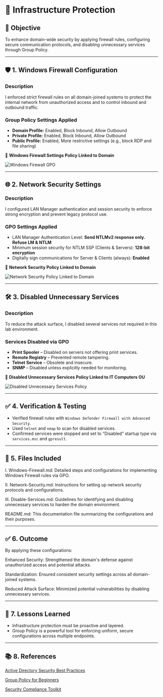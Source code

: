 # 🔐 Infrastructure Protection

## 🎯 Objective

To enhance domain-wide security by applying firewall rules, configuring secure communication protocols, and disabling unnecessary services through Group Policy.

---

## 🛡️ 1. Windows Firewall Configuration

### Description

I enforced strict firewall rules on all domain-joined systems to protect the internal network from unauthorized access and to control inbound and outbound traffic.

### Group Policy Settings Applied

- **Domain Profile:** Enabled, Block Inbound, Allow Outbound
- **Private Profile:** Enabled, Block Inbound, Allow Outbound
- **Public Profile:** Enabled, More restrictive settings (e.g., block RDP and file sharing)

📸 **Windows Firewall Settings Policy Linked to Domain**

![Windows Firewall GPO](https://github.com/user-attachments/assets/a49d5f89-8945-4f9d-a21d-a85b7a8cf1ab)

---

## 🌐 2. Network Security Settings

### Description

I configured LAN Manager authentication and session security to enforce strong encryption and prevent legacy protocol use.

### GPO Settings Applied

- LAN Manager Authentication Level: **Send NTLMv2 response only. Refuse LM & NTLM**
- Minimum session security for NTLM SSP (Clients & Servers): **128-bit encryption**
- Digitally sign communications for Server & Clients (always): **Enabled**

📸 **Network Security Policy Linked to Domain**

![Network Security Policy Linked to Domain](https://github.com/user-attachments/assets/3251539c-cafe-4fbf-a1c2-3de1250c6382)

---

## 🛠️ 3. Disabled Unnecessary Services

### Description

To reduce the attack surface, I disabled several services not required in this lab environment.

### Services Disabled via GPO

- **Print Spooler** – Disabled on servers not offering print services.
- **Remote Registry** – Prevented remote tampering.
- **Telnet Service** – Obsolete and insecure.
- **SNMP** – Disabled unless explicitly needed for monitoring.

📸 **Disabled Unnecessary Services Policy Linked to IT Computers OU**

![Disabled Unnecessary Services Policy](https://github.com/user-attachments/assets/69802663-c673-472f-856f-7713a73372a7)

---

## ✅ 4. Verification & Testing

- Verified firewall rules with `Windows Defender Firewall with Advanced Security`.
- Used `telnet` and `nmap` to scan for disabled services.
- Confirmed services were stopped and set to “Disabled” startup type via `services.msc` and `gpresult`.

---

## 📂 5. Files Included

I. Windows-Firewall.md: Detailed steps and configurations for implementing Windows Firewall rules via GPO.

II. Network-Security.md: Instructions for setting up network security protocols and configurations.

III. Disable-Services.md: Guidelines for identifying and disabling unnecessary services to harden the domain environment.

README.md: This documentation file summarizing the configurations and their purposes.

---

## ✅ 6. Outcome

By applying these configurations:

Enhanced Security: Strengthened the domain's defense against unauthorized access and potential attacks.

Standardization: Ensured consistent security settings across all domain-joined systems.

Reduced Attack Surface: Minimized potential vulnerabilities by disabling unnecessary services.

---

## 🔁 7. Lessons Learned

- Infrastructure protection must be proactive and layered.
- Group Policy is a powerful tool for enforcing uniform, secure configurations across multiple endpoints.

---

## 📚 8. References

[Active Directory Security Best Practices](https://learn.microsoft.com/en-us/windows-server/identity/ad-ds/plan/security-best-practices/best-practices-for-securing-active-directory)

[Group Policy for Beginners](https://medium.com/@theauzman/beginners-guide-to-group-policy-5c2769254c5c)

[Security Compliance Toolkit](https://learn.microsoft.com/en-us/windows/security/operating-system-security/device-management/windows-security-configuration-framework/security-compliance-toolkit-10)
